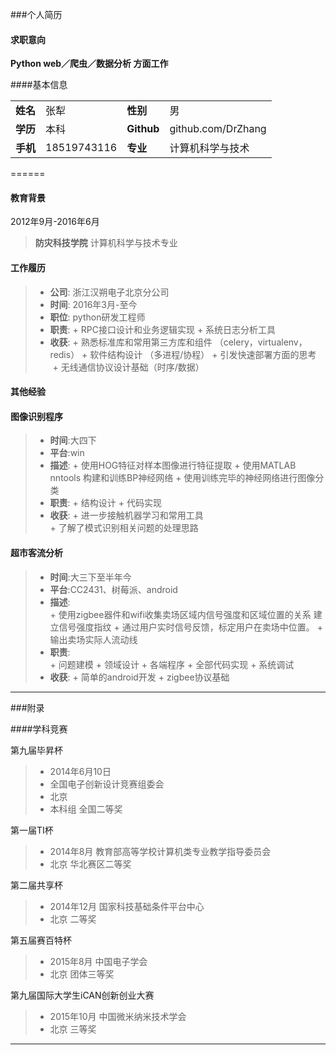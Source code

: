 ###个人简历

#### 求职意向

**Python web／爬虫／数据分析 方面工作**

####基本信息

|||||
|:---|:---|:---|:---|
|**姓名**|张犁|**性别**|男|
|**学历**|本科|**Github**|github.com/DrZhang|
|**手机**|18519743116|**专业**|计算机科学与技术|


======

#### 教育背景

2012年9月-2016年6月
> **防灾科技学院** 计算机科学与技术专业

#### 工作履历

> - **公司**: 浙江汉朔电子北京分公司
> - **时间**: 2016年3月-至今
> - **职位**: python研发工程师
> - **职责**: 
    + RPC接口设计和业务逻辑实现
    + 系统日志分析工具
> - **收获**: 
    + 熟悉标准库和常用第三方库和组件 （celery，virtualenv，redis）
    + 软件结构设计 （多进程/协程）
    + 引发快速部署方面的思考
    + 无线通信协议设计基础（时序/数据）

#### 其他经验
#### 图像识别程序

> - **时间**:大四下
> - **平台**:win
> - **描述**:
    + 使用HOG特征对样本图像进行特征提取
    + 使用MATLAB nntools 构建和训练BP神经网络
    + 使用训练完毕的神经网络进行图像分类
> - **职责**:
    + 结构设计
    + 代码实现
> - **收获**:
    + 进一步接触机器学习和常用工具        
    + 了解了模式识别相关问题的处理思路

#### 超市客流分析

> - **时间**:大三下至半年今
> - **平台**:CC2431、树莓派、android
> - **描述**:        
    + 使用zigbee器件和wifi收集卖场区域内信号强度和区域位置的关系 建立信号强度指纹
    + 通过用户实时信号反馈，标定用户在卖场中位置。
    + 输出卖场实际人流动线
> - **职责**:        
    + 问题建模
    + 领域设计
    + 各端程序
    + 全部代码实现
    + 系统调试        
> - **收获**:
    + 简单的android开发
    + zigbee协议基础

--------

###附录

####学科竞赛

第九届毕昇杯
> - 2014年6月10日
> - 全国电子创新设计竞赛组委会 
> - 北京
> - 本科组 全国二等奖

第一届TI杯
> - 2014年8月 教育部高等学校计算机类专业教学指导委员会 
> - 北京 华北赛区二等奖

第二届共享杯
> - 2014年12月 国家科技基础条件平台中心 
> - 北京 二等奖

第五届赛百特杯
> - 2015年8月 中国电子学会
> - 北京 团体三等奖

第九届国际大学生iCAN创新创业大赛
> - 2015年10月 中国微米纳米技术学会 
> - 北京 三等奖

-------
